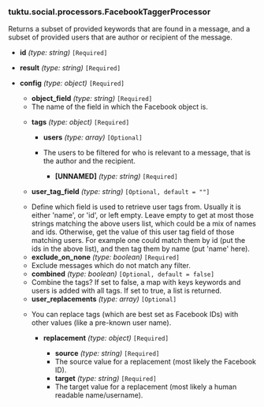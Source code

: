 ### tuktu.social.processors.FacebookTaggerProcessor
Returns a subset of provided keywords that are found in a message, and a subset of provided users that are author or recipient of the message.

  * **id** *(type: string)* `[Required]`

  * **result** *(type: string)* `[Required]`

  * **config** *(type: object)* `[Required]`

    * **object_field** *(type: string)* `[Required]`
    - The name of the field in which the Facebook object is.

    * **tags** *(type: object)* `[Required]`

      * **users** *(type: array)* `[Optional]`
      - The users to be filtered for who is relevant to a message, that is the author and the recipient.

        * **[UNNAMED]** *(type: string)* `[Required]`

    * **user_tag_field** *(type: string)* `[Optional, default = ""]`
    - Define which field is used to retrieve user tags from. Usually it is either 'name', or 'id', or left empty. Leave empty to get at most those strings matching the above users list, which could be a mix of names and ids. Otherwise, get the value of this user tag field of those matching users. For example one could match them by id (put the ids in the above list), and then tag them by name (put 'name' here).

    * **exclude_on_none** *(type: boolean)* `[Required]`
    - Exclude messages which do not match any filter.

    * **combined** *(type: boolean)* `[Optional, default = false]`
    - Combine the tags? If set to false, a map with keys keywords and users is added with all tags. If set to true, a list is returned.

    * **user_replacements** *(type: array)* `[Optional]`
    - You can replace tags (which are best set as Facebook IDs) with other values (like a pre-known user name).

      * **replacement** *(type: object)* `[Required]`

        * **source** *(type: string)* `[Required]`
        - The source value for a replacement (most likely the Facebook ID).

        * **target** *(type: string)* `[Required]`
        - The target value for a replacement (most likely a human readable name/username).

